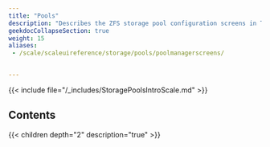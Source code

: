 ```yaml
---
title: "Pools"
description: "Describes the ZFS storage pool configuration screens in TrueNAS SCALE."
geekdocCollapseSection: true
weight: 15
aliases:
 - /scale/scaleuireference/storage/pools/poolmanagerscreens/


---
```


{{< include file="/_includes/StoragePoolsIntroScale.md" >}}

## Contents

{{< children depth="2" description="true" >}}
